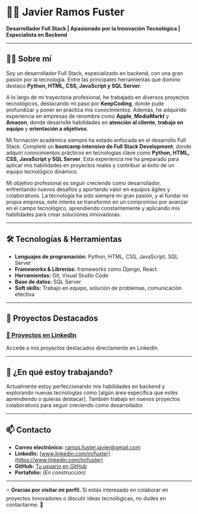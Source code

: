 # 👨‍💻 Javier Ramos Fuster  
**Desarrollador Full Stack | Apasionado por la Innovación Tecnológica | Especialista en Backend**

---

## 🧑‍💼 Sobre mí  
Soy un desarrollador Full Stack, especializado en backend, con una gran pasión por la tecnología. Entre las principales herramientas que domino destaco **Python, HTML, CSS, JavaScript y SQL Server**.

A lo largo de mi trayectoria profesional, he trabajado en diversos proyectos tecnológicos, destacando mi paso por **KeepCoding**, donde pude profundizar y poner en práctica mis conocimientos. Además, he adquirido experiencia en empresas de renombre como **Apple**, **MediaMarkt** y **Amazon**, donde desarrollé habilidades en **atención al cliente**, **trabajo en equipo** y **orientación a objetivos**.

Mi formación académica siempre ha estado enfocada en el desarrollo Full Stack. Completé un **bootcamp intensivo de Full Stack Development**, donde adquirí conocimientos prácticos en tecnologías clave como **Python, HTML, CSS, JavaScript y SQL Server**. Esta experiencia me ha preparado para aplicar mis habilidades en proyectos reales y contribuir al éxito de un equipo tecnológico dinámico.

Mi objetivo profesional es seguir creciendo como desarrollador, enfrentando nuevos desafíos y aportando valor en equipos ágiles y colaborativos. La tecnología ha sido siempre mi gran pasión, y al fundar mi propia empresa, este interés se transformó en un compromiso por avanzar en el campo tecnológico, aprendiendo constantemente y aplicando mis habilidades para crear soluciones innovadoras.

---

## 🛠️ Tecnologías & Herramientas  
- **Lenguajes de programación:** Python, HTML, CSS, JavaScript, SQL Server  
- **Frameworks & Librerías:** frameworks como Django, React
- **Herramientas:** Git, Visual Studio Code  
- **Base de datos:** SQL Server 
- **Soft skills:** Trabajo en equipo, solución de problemas, comunicación efectiva  

---

## 📂 Proyectos Destacados  
### [📌 Proyectos en LinkedIn](https://www.linkedin.com/in/fuster/details/projects/1738746633897/single-media-viewer?type=LINK&profileId=ACoAACX5UNIBFo0dEuOV_l77iLvWrS02blGyyWE&lipi=urn%3Ali%3Apage%3Ad_flagship3_profile_view_base_projects_details%3BTKKbW3acTUe8Vz%2B8syhDgg%3D%3D)  
Accede a mis proyectos destacados directamente en LinkedIn.

---

## 🌱 ¿En qué estoy trabajando?  
Actualmente estoy perfeccionando mis habilidades en backend y explorando nuevas tecnologías como [algún área específica que estés aprendiendo o quieras destacar]. También trabajo en nuevos proyectos colaborativos para seguir creciendo como desarrollador.

---

## 📫 Contacto  
- **Correo electrónico:** [ramos.fuster.javier@gmail.com](mailto:ramos.fuster.javier@gmail.com)  
- **LinkedIn:** [www.linkedin.com/in/fuster](https://www.linkedin.com/in/fuster)  
- **GitHub:** [Tu usuario en GitHub](#)  
- **Portafolio:** *(En construcción)*  

---

⭐ **Gracias por visitar mi perfil.** Si estás interesado en colaborar en proyectos innovadores o discutir ideas tecnológicas, no dudes en contactarme. 🚀
